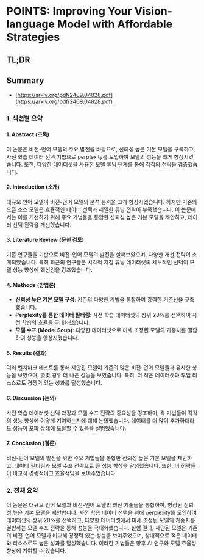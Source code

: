# POINTS: Improving Your Vision-language Model with Affordable Strategies
## TL;DR
## Summary
- [https://arxiv.org/pdf/2409.04828.pdf](https://arxiv.org/pdf/2409.04828.pdf)

### 1. 섹션별 요약

#### 1. Abstract (초록)
이 논문은 비전-언어 모델의 주요 발전을 바탕으로, 신뢰성 높은 기본 모델을 구축하고, 사전 학습 데이터 선택 기법으로 perplexity를 도입하여 모델의 성능을 크게 향상시켰습니다. 또한, 다양한 데이터셋을 사용한 모델 튜닝 단계를 통해 각각의 전략을 검증했습니다.

#### 2. Introduction (소개)
대규모 언어 모델이 비전-언어 모델의 분석 능력을 크게 향상시켰습니다. 하지만 기존의 오픈 소스 모델은 효율적인 데이터 선택과 세밀한 튜닝 전략이 부족했습니다. 이 논문에서는 이를 개선하기 위해 주요 기법들을 통합한 신뢰성 높은 기본 모델을 제안하고, 데이터 선택 전략을 개선했습니다.

#### 3. Literature Review (문헌 검토)
기존 연구들을 기반으로 비전-언어 모델의 발전을 살펴보았으며, 다양한 개선 전략이 소개되었습니다. 특히 최근의 연구들은 시각적 지침 튜닝 데이터셋의 세부적인 선택이 모델 성능 향상에 핵심임을 강조했습니다.

#### 4. Methods (방법론)
- **신뢰성 높은 기본 모델 구성**: 기존의 다양한 기법을 통합하여 강력한 기준선을 구축했습니다.
- **Perplexity를 통한 데이터 필터링**: 사전 학습 데이터셋의 상위 20%를 선택하여 사전 학습의 효율을 극대화했습니다.
- **모델 수프 (Model Soup)**: 다양한 데이터셋으로 미세 조정된 모델의 가중치를 결합하여 성능을 향상시켰습니다.

#### 5. Results (결과)
여러 벤치마크 테스트를 통해 제안된 모델이 기존의 많은 비전-언어 모델들과 유사한 성능을 보였으며, 몇몇 경우 더 나은 성능을 보였습니다. 특히, 더 적은 데이터셋과 투입 리소스로도 경쟁력 있는 성과를 달성했습니다.

#### 6. Discussion (논의)
사전 학습 데이터셋 선택 과정과 모델 수프 전략의 중요성을 강조하며, 각 기법들이 각각의 성능 향상에 어떻게 기여하는지에 대해 논의했습니다. 데이터를 더 많이 추가하더라도 성능이 포화 상태에 도달할 수 있음을 설명했습니다.

#### 7. Conclusion (결론)
비전-언어 모델의 발전을 위한 주요 기법들을 통합한 신뢰성 높은 기본 모델을 제안하고, 데이터 필터링과 모델 수프 전략으로 큰 성능 향상을 달성했습니다. 또한, 이 전략들이 비교적 경량적이고 효율적임을 보여주었습니다.

### 2. 전체 요약
이 논문은 대규모 언어 모델과 비전-언어 모델의 최신 기술들을 통합하여, 향상된 신뢰성 높은 기본 모델을 제안합니다. 사전 학습 데이터 선택을 위해 perplexity를 도입하여 데이터셋의 상위 20%를 선택하고, 다양한 데이터셋에서 미세 조정된 모델의 가중치를 결합하는 모델 수프 전략을 통해 성능을 극대화했습니다. 실험 결과, 제안된 모델은 기존의 비전-언어 모델과 비교해 경쟁력 있는 성능을 보여주었으며, 상대적으로 적은 데이터와 리소스로도 높은 성과를 달성했습니다. 이러한 기법들은 향후 AI 연구와 모델 효율성 향상에 기여할 수 있습니다.